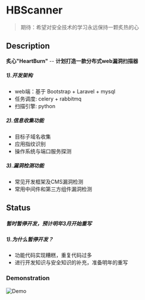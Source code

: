 # HBScanner

> 期待：希望对安全技术的学习永远保持一颗炙热的心

## Description

**炙心"HeartBurn"** -- **计划打造一款分布式web漏洞扫描器**

##### 1).开发架构
- web端：基于 Bootstrap + Laravel + mysql
- 任务调度: celery + rabbitmq
- 扫描引擎: python

##### 2).信息收集功能
- 目标子域名收集
- 应用指纹识别
- 操作系统与端口服务探测

##### 3).漏洞检测功能
- 常见开发框架及CMS漏洞检测
- 常用中间件和第三方组件漏洞检测

## Status

##### 暂时暂停开发，预计明年3月开始重写

##### 1).为什么暂停开发？
- 功能代码实现糟糕，重复代码过多
- 进行开发知识与安全知识的补充，准备明年的重写

### Demonstration

![Demo](https://github.com/Hunter-0x07/HBScanner/blob/master/HBScanner.gif?raw=true)
